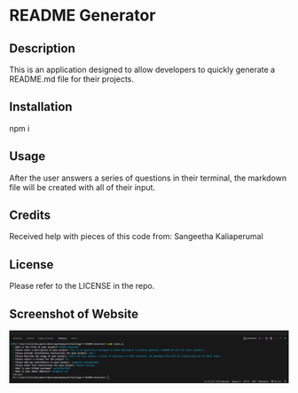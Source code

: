 # README Generator

## Description

This is an application designed to allow developers to quickly generate a README.md file for their projects.

## Installation

npm i

## Usage

After the user answers a series of questions in their terminal, the markdown file will be created with all of their input.

## Credits

Received help with pieces of this code from: 
Sangeetha Kaliaperumal

## License

Please refer to the LICENSE in the repo.

## Screenshot of Website

![Alt text](./Assets/images/Screenshot%202024-01-20%20111217.png)